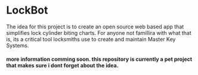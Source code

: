 # LockBot
The idea for this project is to create an open source web based app that simplifies lock cylinder biting charts. 
For anyone not famillira with what that is, its a critical tool locksmiths use to create and maintain Master Key Systems. 

#### more information comming soon. this repository is currently a pet project that makes sure i dont forget about the idea. 
